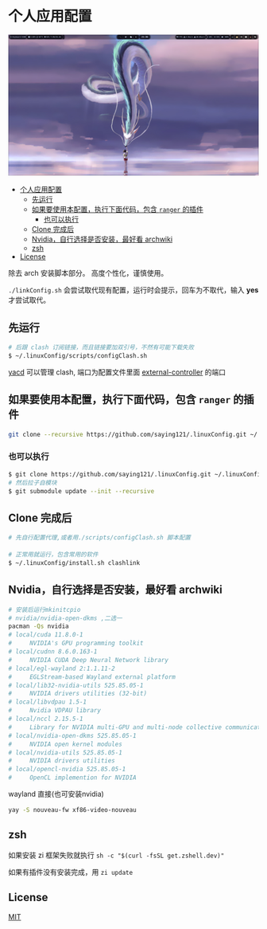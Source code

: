 # 个人应用配置

![桌面图像](./pictures/wayland.png)

<!--toc:start-->
- [个人应用配置](#个人应用配置)
  - [先运行](#先运行)
  - [如果要使用本配置，执行下面代码，包含 `ranger` 的插件](#如果要使用本配置执行下面代码包含-ranger-的插件)
    - [也可以执行](#也可以执行)
  - [Clone 完成后](#clone-完成后)
  - [Nvidia，自行选择是否安装，最好看 archwiki](#nvidia自行选择是否安装最好看-archwiki)
  - [zsh](#zsh)
- [License](#license)
<!--toc:end-->

除去 arch 安装脚本部分。
高度个性化，谨慎使用。

`./linkConfig.sh` 会尝试取代现有配置，运行时会提示，回车为不取代，输入 **yes** 才尝试取代。

## 先运行

```bash
# 后跟 clash 订阅链接，而且链接要加双引号，不然有可能下载失败
$ ~/.linuxConfig/scripts/configClash.sh
```

[yacd](http://yacd.metacubex.one) 可以管理 clash,
端口为配置文件里面 [external-controller](http://127.0.0.1:19090)  的端口

## 如果要使用本配置，执行下面代码，包含 `ranger` 的插件

```bash
git clone --recursive https://github.com/saying121/.linuxConfig.git ~/.linuxConfig
```

### 也可以执行

```bash
$ git clone https://github.com/saying121/.linuxConfig.git ~/.linuxConfig
# 然后拉子自模块
$ git submodule update --init --recursive
```

## Clone 完成后

```bash
# 先自行配置代理,或者用./scripts/configClash.sh 脚本配置

# 正常用就运行，包含常用的软件
$ ~/.linuxConfig/install.sh clashlink
```

## Nvidia，自行选择是否安装，最好看 archwiki

```bash
# 安装后运行mkinitcpio
# nvidia/nvidia-open-dkms ,二选一
pacman -Qs nvidia
# local/cuda 11.8.0-1
#     NVIDIA's GPU programming toolkit
# local/cudnn 8.6.0.163-1
#     NVIDIA CUDA Deep Neural Network library
# local/egl-wayland 2:1.1.11-2
#     EGLStream-based Wayland external platform
# local/lib32-nvidia-utils 525.85.05-1
#     NVIDIA drivers utilities (32-bit)
# local/libvdpau 1.5-1
#     Nvidia VDPAU library
# local/nccl 2.15.5-1
#     Library for NVIDIA multi-GPU and multi-node collective communication primitives
# local/nvidia-open-dkms 525.85.05-1
#     NVIDIA open kernel modules
# local/nvidia-utils 525.85.05-1
#     NVIDIA drivers utilities
# local/opencl-nvidia 525.85.05-1
#     OpenCL implemention for NVIDIA
```

wayland 直接(也可安装nvidia)

```bash
yay -S nouveau-fw xf86-video-nouveau
```

## zsh

如果安装 zi 框架失败就执行 `sh -c "$(curl -fsSL get.zshell.dev)"`

如果有插件没有安装完成，用 `zi update`

## License

[MIT](./LICENSE)
